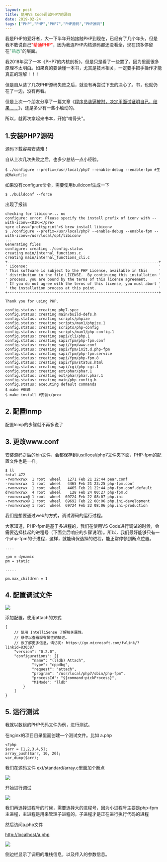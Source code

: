 ```yaml
---
layout: post
title: 使用VS Code调试PHP7的源码
date: 2019-02-24
tags: ["PHP","PHP","PHP7","PHP源码","PHP源码"]
---
```


我是PHP的爱好者，大一下半年开始接触PHP到现在，已经有了几个年头，但是我不敢说自己<span style="color: #ff0000;">"精通PHP"</span>，因为我连PHP内核源码都还没看全，现在顶多停留在<span style="color: #339966;">"熟悉"</span>的层面。

我2018年买了一本《PHP7的内核剖析》，但是只是看了一些罢了。因为里面很多原理不太明白。如果真的要读懂一本书，尤其是技术相关，一定要手把手操作才能真正的理解！！！

但是自从装了几次PHP源码失败之后，就没有再尝试下去的决心了。书，也就仍在了一边，没有再看。

但是上次一个朋友分享了一篇文章《[程序员装逼被怼，决定用面试证明自己，结果...... ](https://mp.weixin.qq.com/s/SaT9jIxfnOw7htKoS8hedg)》，还是多少有一些小触动的。

所以，就再次拿起来书本，开始"啃骨头"。

## 1.安装PHP7源码

源码下载容易安装难！

自从上次几次失败之后，也多少总结一点小经验。

    $ ./configure --prefix=/usr/local/php7 --enable-debug --enable-fpm #生成Makefile

如果没有configure命令，需要使用buildconf生成一下

    $ ./buildconf --force 

出现了报错

    checking for libiconv... no
    configure: error: Please specify the install prefix of iconv with --with-iconv=<DIR></pre>
    <pre class="prettyprint">$ brew install libiconv
    $ ./configure --prefix=/usr/local/php7 --enable-debug --enable-fpm --with-iconv=/usr/local/opt/libiconv
    ...
    Generating files
    configure: creating ./config.status
    creating main/internal_functions.c
    creating main/internal_functions_cli.c
    +--------------------------------------------------------------------+
    ' License:                                                           '
    ' This software is subject to the PHP License, available in this     '
    ' distribution in the file LICENSE.  By continuing this installation '
    ' process, you are bound by the terms of this license agreement.     '
    ' If you do not agree with the terms of this license, you must abort '
    ' the installation process at this point.                            '
    +--------------------------------------------------------------------+

    Thank you for using PHP.

    config.status: creating php7.spec
    config.status: creating main/build-defs.h
    config.status: creating scripts/phpize
    config.status: creating scripts/man1/phpize.1
    config.status: creating scripts/php-config
    config.status: creating scripts/man1/php-config.1
    config.status: creating sapi/cli/php.1
    config.status: creating sapi/fpm/php-fpm.conf
    config.status: creating sapi/fpm/www.conf
    config.status: creating sapi/fpm/init.d.php-fpm
    config.status: creating sapi/fpm/php-fpm.service
    config.status: creating sapi/fpm/php-fpm.8
    config.status: creating sapi/fpm/status.html
    config.status: creating sapi/cgi/php-cgi.1
    config.status: creating ext/phar/phar.1
    config.status: creating ext/phar/phar.phar.1
    config.status: creating main/php_config.h
    config.status: executing default commands
    $ make #编译
    $ make install #安装</pre>

## 2. 配置lnmp

配置lnmp的步骤就不再多说了

## 3. 更改www.conf

安装源码之后的bin文件，会都保存到/usr/local/php7文件夹下面，PHP-fpm的配置文件也是一样。

    $ ll
    total 472
    -rwxrwxrwx  1 root  wheel   1271 Feb 21 22:44 pear.conf
    -rwxrwxrwx  1 root  wheel   4465 Feb 21 23:25 php-fpm.conf
    -rwxrwxrwx  1 root  wheel   4465 Feb 21 22:44 php-fpm.conf.default
    drwxrwxrwx  4 root  wheel    128 Feb 24 00:27 php-fpm.d
    -rwxrwxrwx@ 1 root  wheel  69724 Feb 22 08:07 php.ini
    -rwxrwxrwx@ 1 root  wheel  69692 Feb 22 08:06 php.ini-development
    -rwxrwxrwx@ 1 root  wheel  69724 Feb 22 08:06 php.ini-production

我们是想要通过web的方式，调试源码的运行过程。

大家知道，PHP-fpm是基于多进程的，我们在使用VS Code进行调试的时候，会需要选择挂起的进程号（下面会后响应的步骤说明）。所以，我们最好能够只有一个php-fpm的子进程，这样，就能确保选择的进程，能正常停顿到断点位置。

    ....

    ;pm = dynamic
    pm = static

    .....

    pm.max_children = 1

## 4. 配置调试文件

![](WeChat66016f8d6aa495d141d88a8f1af530fe.png)

添加配置，使用attach的方式

    {
        // 使用 IntelliSense 了解相关属性。 
        // 悬停以查看现有属性的描述。
        // 欲了解更多信息，请访问: https://go.microsoft.com/fwlink/?linkid=830387
        "version": "0.2.0",
        "configurations": [{
                "name": "(lldb) Attach",
                "type": "cppdbg",
                "request": "attach",
                "program": "/usr/local/php7/sbin/php-fpm",
                "processId": "${command:pickProcess}",
                "MIMode": "lldb"
            }
        ]
    }

## 5. 运行测试

我就以数组的PHP代码文件为例，进行测试。

在nginx的项目目录里面创建一个测试文件。比如 a.php

    <?php
    $arr = [1,2,3,4,5];
    array_push($arr, 10, 20);
    var_dump($arr);

我们在源码文件 ext/standard/array.c里面加个断点

![](WX20190224-203146@2x.png)

开始进行调试

![](WX20190224-203242@2x.png)

我们再选择进程号的时候，需要选择大的进程号，因为小进程号主要是php-fpm主进程，主进程是用来管理子进程的，子进程才是正在进行执行代码的进程

然后访问a.php文件

[http://localhost/a.php](http://localhost/a.php)

![](WX20190224-203334@2x.png)

侧边栏显示了调用的堆栈信息，以及传入的参数信息。